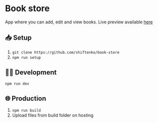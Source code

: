 # Book store

App where you can add, edit and view books. Live
preview available [here](http://lime-test.h1n.ru/book-store)

## 📥 Setup

1. `git clone https://github.com/shiftenko/book-store`
2. `npm run setup`

## 👷‍♂ Development

`npm run dev`

## 🌐 Production

1. `npm run build`
2. Upload files from build folder on hosting
